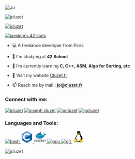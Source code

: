 ![Jo](https://user-images.githubusercontent.com/55356071/111153284-0c1eda00-8592-11eb-923b-d96ba1350918.gif)

<p align="left"> <img src="https://komarev.com/ghpvc/?username=jcluzet&label=Profile%20views&color=0e75b6&style=flat" alt="jcluzet" /> </p>

<p align="left"> <a href="https://twitter.com/jcluzet" target="blank"><img src="https://img.shields.io/twitter/follow/jcluzet?logo=twitter&style=for-the-badge" alt="jcluzet" /></a> </p>

[![jaeskim's 42 stats](https://badge42.herokuapp.com/api/stats/jcluzet)](https://github.com/JaeSeoKim/badge42)

- 💻  A freelance developer from Paris

- 🔭  I'm studying at **42 School**

- 🌱  I’m currently learning **C, C++, ASM, Algo for Sorting, etc**

- 📄  Visit my website [Cluzet.fr](Cluzet.fr)

- 📫  Reach me by mail : **jo@cluzet.fr**

<h3 align="left">Connect with me:</h3>
<p align="left">
<a href="https://twitter.com/jcluzet" target="blank"><img align="center" src="https://cdn.jsdelivr.net/npm/simple-icons@3.0.1/icons/twitter.svg" alt="jcluzet" height="30" width="40" /></a>
<a href="https://linkedin.com/in/joseph cluzet" target="blank"><img align="center" src="https://cdn.jsdelivr.net/npm/simple-icons@3.0.1/icons/linkedin.svg" alt="joseph cluzet" height="30" width="40" /></a>
<a href="https://fb.com/jocluzet" target="blank"><img align="center" src="https://cdn.jsdelivr.net/npm/simple-icons@3.0.1/icons/facebook.svg" alt="jocluzet" height="30" width="40" /></a>
<a href="https://instagram.com/jocluzet" target="blank"><img align="center" src="https://cdn.jsdelivr.net/npm/simple-icons@3.0.1/icons/instagram.svg" alt="jocluzet" height="30" width="40" /></a>
</p>

<h3 align="left">Languages and Tools:</h3>
<p align="left"> <a href="https://www.gnu.org/software/bash/" target="_blank"> <img src="https://www.vectorlogo.zone/logos/gnu_bash/gnu_bash-icon.svg" alt="bash" width="40" height="40"/> </a> <a href="https://www.cprogramming.com/" target="_blank"> <img src="https://raw.githubusercontent.com/devicons/devicon/master/icons/c/c-original.svg" alt="c" width="40" height="40"/> </a> <a href="https://www.docker.com/" target="_blank"> <img src="https://raw.githubusercontent.com/devicons/devicon/master/icons/docker/docker-original-wordmark.svg" alt="docker" width="40" height="40"/> </a> <a href="https://cloud.google.com" target="_blank"> <img src="https://www.vectorlogo.zone/logos/google_cloud/google_cloud-icon.svg" alt="gcp" width="40" height="40"/> </a> <a href="https://git-scm.com/" target="_blank"> <img src="https://www.vectorlogo.zone/logos/git-scm/git-scm-icon.svg" alt="git" width="40" height="40"/> </a> <a href="https://www.linux.org/" target="_blank"> <img src="https://raw.githubusercontent.com/devicons/devicon/master/icons/linux/linux-original.svg" alt="linux" width="40" height="40"/> </a> </p>

<p><img align="center" src="https://github-readme-stats.vercel.app/api/top-langs?username=jcluzet&show_icons=true&locale=en&layout=compact" alt="jcluzet" /></p>

